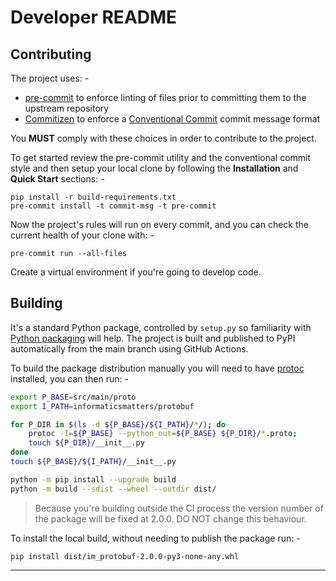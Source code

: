 # Developer README

## Contributing
The project uses: -

- [pre-commit] to enforce linting of files prior to committing them to the
  upstream repository
- [Commitizen] to enforce a [Conventional Commit] commit message format

You **MUST** comply with these choices in order to  contribute to the project.

To get started review the pre-commit utility and the conventional commit style
and then setup your local clone by following the **Installation** and
**Quick Start** sections: -

    pip install -r build-requirements.txt
    pre-commit install -t commit-msg -t pre-commit

Now the project's rules will run on every commit, and you can check the
current health of your clone with: -

    pre-commit run --all-files

Create a virtual environment if you're going to develop code.

## Building
It's a standard Python package, controlled by `setup.py` so familiarity
with [Python packaging] will help. The project is built and published
to PyPI automatically from the main branch using GitHub Actions.

To build the package distribution manually you will need to have
[protoc] installed, you can then run: -

```bash
export P_BASE=src/main/proto
export I_PATH=informaticsmatters/protobuf

for P_DIR in $(ls -d ${P_BASE}/${I_PATH}/*/); do
    protoc -I=${P_BASE} --python_out=${P_BASE} ${P_DIR}/*.proto;
    touch ${P_DIR}/__init__.py
done
touch ${P_BASE}/${I_PATH}/__init__.py

python -m pip install --upgrade build
python -m build --sdist --wheel --outdir dist/
```

>   Because you're building outside the CI process the version number of
    the package will be fixed at 2.0.0. DO NOT change this behaviour.

To install the local build, without needing to publish the package run: -

    pip install dist/im_protobuf-2.0.0-py3-none-any.whl

---

[commitizen]: https://commitizen-tools.github.io/commitizen/
[conventional commit]: https://www.conventionalcommits.org/en/v1.0.0/
[pre-commit]: https://pre-commit.com
[protoc]: https://github.com/protocolbuffers/protobuf
[python packaging]: https://packaging.python.org/en/latest/tutorials/packaging-projects/
